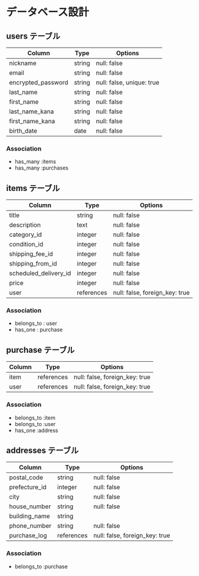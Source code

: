 # データベース設計

## users テーブル

| Column             | Type   | Options                   |
| ------------------ | ------ | ------------------------- |
| nickname           | string | null: false               |
| email              | string | null: false               |
| encrypted_password | string | null: false, unique: true |
| last_name          | string | null: false               |
| first_name         | string | null: false               |
| last_name_kana     | string | null: false               |
| first_name_kana    | string | null: false               |
| birth_date         | date   | null: false               |

### Association

- has_many :items
- has_many :purchases

## items テーブル

| Column          | Type       | Options                        |
| --------------------- | ---------- | ------------------------------ |
| title                 | string     | null: false                    |
| description           | text       | null: false                    |
| category_id           | integer    | null: false                    |
| condition_id          | integer    | null: false                    |
| shipping_fee_id       | integer    | null: false                    |
| shipping_from_id      | integer    | null: false                    |
| scheduled_delivery_id | integer    | null: false                    |
| price                 | integer    | null: false                    |
| user                  | references | null: false, foreign_key: true |

### Association

- belongs_to : user
- has_one : purchase

## purchase テーブル

| Column | Type       | Options                        |
| -------| ---------- | ------------------------------ |
| item   | references | null: false, foreign_key: true |
| user   | references | null: false, foreign_key: true |

### Association

- belongs_to :item
- belongs_to :user
- has_one :address

## addresses テーブル

| Column             | Type       | Options                        |
| ------------------ | ---------- | ------------------------------ |
| postal_code        | string     | null: false                    |
| prefecture_id      | integer    | null: false                    |
| city               | string     | null: false                    |
| house_number       | string     | null: false                    |
| building_name      | string     |                                |
| phone_number       | string     | null: false                    |
| purchase_log       | references | null: false, foreign_key: true |

### Association

- belongs_to :purchase